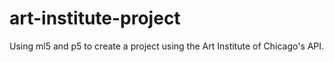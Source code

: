 # art-institute-project
Using ml5 and p5 to create a project using the Art Institute of Chicago's API.

